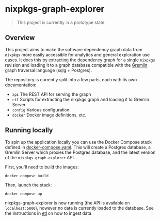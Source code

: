 # nixpkgs-graph-explorer

> This project is currently in a prototype state.

## Overview

This project aims to make the software dependency graph data from `nixpkgs` more
easily accessible for analytics and general exploration use cases. It does this
by extracting the dependency graph for a single `nixpkgs` revision and loading
it to a graph database compatible with the
[Gremlin](https://tinkerpop.apache.org/gremlin.html) graph traversal language
(sqlg + Postgres).

The repository is currently split into a few parts, each with its own
documentation:

* `api` The REST API for serving the graph
* `etl` Scripts for extracting the nixpkgs graph and loading it to Gremlin
  Server
* `config` Various configuration
* `docker` Docker image definitions, etc.

## Running locally

To spin up the application locally you can use the Docker Compose stack defined
in [docker-compose.yaml](docker-compose.yaml). This will create a Postgres
database, a Gremlin Server which proxies the Postgres database, and the latest
version of the `nixpkgs-graph-explorer` API.

First, you'll need to build the images:

```
docker-compose build
```

Then, launch the stack:

```
docker-compose up
```

nixpkgs-graph-explorer is now running (the API is available on
`localhost:5000`), however no data is currently loaded to the database. See the
instructions in [etl](./etl) on how to ingest data.

